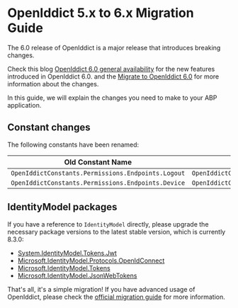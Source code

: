 # OpenIddict 5.x to 6.x Migration Guide

The 6.0 release of OpenIddict is a major release that introduces breaking changes.

Check this blog [OpenIddict 6.0 general availability](https://kevinchalet.com/2024/12/17/openiddict-6-0-general-availability/) for the new features introduced in OpenIddict 6.0. and the [Migrate to OpenIddict 6.0](https://documentation.openiddict.com/guides/migration/50-to-60) for more information about the changes.

In this guide, we will explain the changes you need to make to your ABP application.

## Constant changes

The following constants have been renamed:

| Old Constant Name                                             | New Constant Name                                               |
|---------------------------------------------------------------|-----------------------------------------------------------------|
| `OpenIddictConstants.Permissions.Endpoints.Logout`            | `OpenIddictConstants.Permissions.Endpoints.EndSession`          |
| `OpenIddictConstants.Permissions.Endpoints.Device`            | `OpenIddictConstants.Permissions.Endpoints.DeviceAuthorization` |


## IdentityModel packages

If you have a reference to `IdentityModel` directly, please upgrade the necessary package versions to the latest stable version, which is currently 8.3.0:

* [System.IdentityModel.Tokens.Jwt](https://www.nuget.org/packages/System.IdentityModel.Tokens.Jwt/)
* [Microsoft.IdentityModel.Protocols.OpenIdConnect](https://www.nuget.org/packages/Microsoft.IdentityModel.Protocols.OpenIdConnect/)
* [Microsoft.IdentityModel.Tokens](https://www.nuget.org/packages/Microsoft.IdentityModel.Tokens/)
* [Microsoft.IdentityModel.JsonWebTokens](https://www.nuget.org/packages/Microsoft.IdentityModel.JsonWebTokens/)

That's all, it's a simple migration! If you have advanced usage of OpenIddict, please check the [official migration guide](https://documentation.openiddict.com/guides/migration/50-to-60) for more information.
